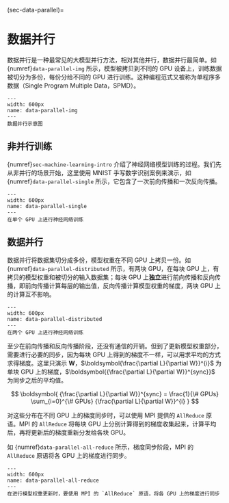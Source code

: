 (sec-data-parallel)=
# 数据并行

数据并行是一种最常见的大模型并行方法，相对其他并行，数据并行最简单。如 {numref}`data-parallel-img` 所示，模型被拷贝到不同的 GPU 设备上，训练数据被切分为多份，每份分给不同的 GPU 进行训练。这种编程范式又被称为单程序多数据（Single Program Multiple Data，SPMD）。

```{figure} ../img/ch-mpi-large-model/data-parallel.svg
---
width: 600px
name: data-parallel-img
---
数据并行示意图
```

## 非并行训练

{numref}`sec-machine-learning-intro` 介绍了神经网络模型训练的过程。我们先从非并行的场景开始，这里使用 MNIST 手写数字识别案例来演示，如 {numref}`data-parallel-single` 所示，它包含了一次前向传播和一次反向传播。

```{figure} ../img/ch-mpi-large-model/data-parallel-single.svg
---
width: 600px
name: data-parallel-single
---
在单个 GPU 上进行神经网络训练
```

## 数据并行

数据并行将数据集切分成多份，模型权重在不同 GPU 上拷贝一份。如 {numref}`data-parallel-distributed` 所示，有两块 GPU，在每块 GPU 上，有拷贝的模型权重和被切分的输入数据集；每块 GPU 上**独立**进行前向传播和反向传播，即前向传播计算每层的输出值，反向传播计算模型权重的梯度，两块 GPU 上的计算互不影响。


```{figure} ../img/ch-mpi-large-model/data-parallel-distributed.svg
---
width: 600px
name: data-parallel-distributed
---
在两个 GPU 上进行神经网络训练
```

至少在前向传播和反向传播阶段，还没有通信的开销。但到了更新模型权重部分，需要进行必要的同步，因为每块 GPU 上得到的梯度不一样，可以用求平均的方式求得梯度。这里只演示 $\boldsymbol{W}$，$\boldsymbol{\frac{\partial L}{\partial W}}^{i}$ 为单块 GPU 上的梯度，$\boldsymbol{{\frac{\partial L}{\partial W}}^{sync}}$ 为同步之后的平均值。

$$
\boldsymbol{
    {\frac{\partial L}{\partial W}}^{sync} = \frac{1}{\# GPUs} \sum_{i=0}^{\# GPUs} {\frac{\partial L}{\partial W}}^{i}
}
$$

对这些分布在不同 GPU 上的梯度同步时，可以使用 MPI 提供的 `AllReduce` 原语。MPI 的 `AllReduce` 将每块 GPU 上分别计算得到的梯度收集起来，计算平均后，再将更新后的梯度重新分发给各块 GPU。

如 {numref}`data-parallel-all-reduce` 所示，梯度同步阶段，MPI 的 `AllReduce` 原语将各 GPU 上的梯度进行同步。

```{figure} ../img/ch-mpi-large-model/data-parallel-all-reduce.svg
---
width: 600px
name: data-parallel-all-reduce
---
在进行模型权重更新时，要使用 MPI 的 `AllReduce` 原语，将各 GPU 上的梯度进行同步
```